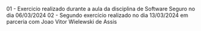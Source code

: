 01 - Exercicio realizado durante a aula da disciplina de Software Seguro no dia 06/03/2024
02 - Segundo exercício realizado no dia 13/03/2024 em parceria com Joao Vitor Wielewski de Assis
